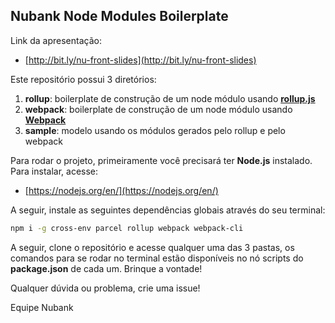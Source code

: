 ## Nubank Node Modules Boilerplate

Link da apresentação:

- [http://bit.ly/nu-front-slides](http://bit.ly/nu-front-slides)

Este repositório possui 3 diretórios:

1. **rollup**: boilerplate de construção de um node módulo usando [**rollup.js**](https://rollupjs.org/guide/en)
2. **webpack**: boilerplate de construção de um node módulo usando [**Webpack**](https://webpack.js.org/)
3. **sample**: modelo usando os módulos gerados pelo rollup e pelo webpack

Para rodar o projeto, primeiramente você precisará ter **Node.js** instalado. Para instalar, acesse:

- [https://nodejs.org/en/](https://nodejs.org/en/)

A seguir, instale as seguintes dependências globais através do seu terminal:

```bash
npm i -g cross-env parcel rollup webpack webpack-cli
```

A seguir, clone o repositório e acesse qualquer uma das 3 pastas, os comandos para se rodar no terminal estão disponíveis no nó scripts do **package.json** de cada um. Brinque a vontade!

Qualquer dúvida ou problema, crie uma issue!

Equipe Nubank
